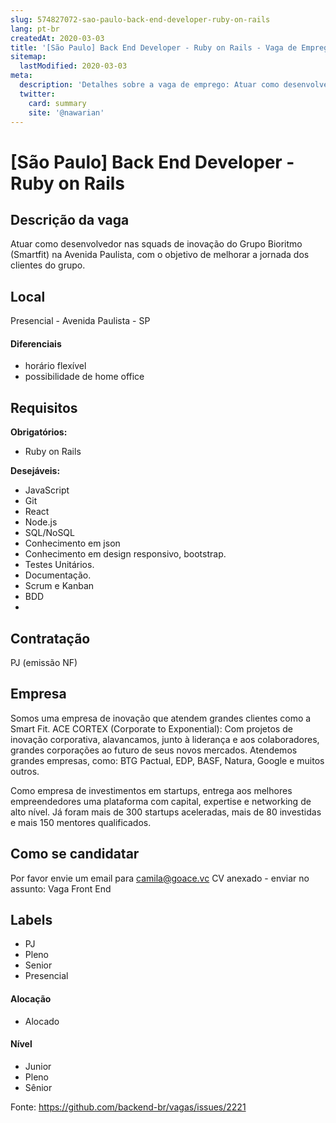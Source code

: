 ```yaml
---
slug: 574827072-sao-paulo-back-end-developer-ruby-on-rails
lang: pt-br
createdAt: 2020-03-03
title: '[São Paulo] Back End Developer - Ruby on Rails - Vaga de Emprego'
sitemap:
  lastModified: 2020-03-03
meta:
  description: 'Detalhes sobre a vaga de emprego: Atuar como desenvolvedor nas squads de inovação do Grupo Bioritmo (Smartfit) na Avenida Paulista, com o objetivo de melhorar a jornada dos clientes do grupo.'
  twitter:
    card: summary
    site: '@nawarian'
---
```


# [São Paulo] Back End Developer - Ruby on Rails

## Descrição da vaga

Atuar como desenvolvedor nas squads de inovação do Grupo Bioritmo (Smartfit) na Avenida Paulista, com o objetivo de melhorar a jornada dos clientes do grupo.

## Local

Presencial - Avenida Paulista - SP

#### Diferenciais

- horário flexível 
- possibilidade de home office

## Requisitos

**Obrigatórios:**

- Ruby on Rails



**Desejáveis:**

- JavaScript
- Git
- React
- Node.js
- SQL/NoSQL
- Conhecimento em json
- Conhecimento em design responsivo, bootstrap.
- Testes Unitários.
- Documentação.
- Scrum e Kanban
- BDD
-



## Contratação

PJ (emissão NF)

## Empresa 

Somos uma empresa de inovação que atendem grandes clientes como a Smart Fit. 
ACE CORTEX (Corporate to Exponential): Com projetos de inovação corporativa, alavancamos, junto à liderança e aos colaboradores, grandes corporações ao futuro de seus novos mercados. Atendemos grandes empresas, como: BTG Pactual, EDP, BASF, Natura, Google e muitos outros.

Como empresa de investimentos em startups, entrega aos melhores empreendedores uma plataforma com capital, expertise e networking de alto nível. Já foram mais de 300 startups aceleradas, mais de 80 investidas e mais 150 mentores qualificados.

## Como se candidatar

Por favor envie um email para camila@goace.vc CV anexado - enviar no assunto: Vaga Front End


## Labels

- PJ
- Pleno 
- Senior
- Presencial

#### Alocação
- Alocado

#### Nível
- Junior
- Pleno
- Sênior





Fonte: https://github.com/backend-br/vagas/issues/2221